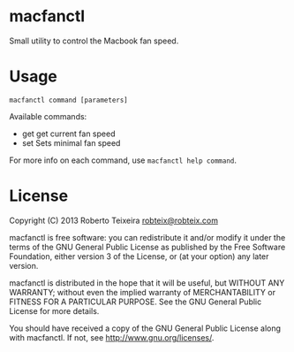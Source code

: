 macfanctl
=========

Small utility to control the Macbook fan speed.

Usage
=====

    macfanctl command [parameters]

Available commands:

* get             get current fan speed
* set             Sets minimal fan speed

For more info on each command, use `macfanctl help command`.

License
=======

Copyright (C) 2013 Roberto Teixeira <robteix@robteix.com>

macfanctl is free software: you can redistribute it and/or modify
it under the terms of the GNU General Public License as published by
the Free Software Foundation, either version 3 of the License, or
(at your option) any later version.

macfanctl is distributed in the hope that it will be useful,
but WITHOUT ANY WARRANTY; without even the implied warranty of
MERCHANTABILITY or FITNESS FOR A PARTICULAR PURPOSE.  See the
GNU General Public License for more details.

You should have received a copy of the GNU General Public License
along with macfanctl.  If not, see <http://www.gnu.org/licenses/>.

